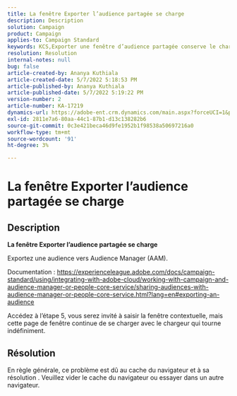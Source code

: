 ```yaml
---
title: La fenêtre Exporter l’audience partagée se charge
description: Description
solution: Campaign
product: Campaign
applies-to: Campaign Standard
keywords: KCS,Exporter une fenêtre d’audience partagée conserve le chargement
resolution: Resolution
internal-notes: null
bug: false
article-created-by: Ananya Kuthiala
article-created-date: 5/7/2022 5:18:53 PM
article-published-by: Ananya Kuthiala
article-published-date: 5/7/2022 5:19:22 PM
version-number: 2
article-number: KA-17219
dynamics-url: https://adobe-ent.crm.dynamics.com/main.aspx?forceUCI=1&pagetype=entityrecord&etn=knowledgearticle&id=d6ac16c3-29ce-ec11-a7b5-0022480a8e40
exl-id: 2811e7a6-80aa-44c1-87b1-d13c138282b6
source-git-commit: 0c3e421beca46d9fe1952b1f98538a50697216a0
workflow-type: tm+mt
source-wordcount: '91'
ht-degree: 3%

---
```


# La fenêtre Exporter l’audience partagée se charge

## Description


<b>La fenêtre Exporter l’audience partagée se charge</b>

Exportez une audience vers Audience Manager (AAM).

Documentation : https://experienceleague.adobe.com/docs/campaign-standard/using/integrating-with-adobe-cloud/working-with-campaign-and-audience-manager-or-people-core-service/sharing-audiences-with-audience-manager-or-people-core-service.html?lang=en#exporting-an-audience

Accédez à l’étape 5, vous serez invité à saisir la fenêtre contextuelle, mais cette page de fenêtre continue de se charger avec le chargeur qui tourne indéfiniment.


## Résolution


En règle générale, ce problème est dû au cache du navigateur et à sa résolution . Veuillez vider le cache du navigateur ou essayer dans un autre navigateur.
